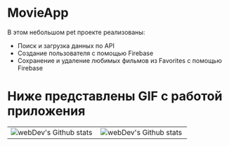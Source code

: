 # MovieApp

В этом небольшом pet проекте реализованы:
- Поиск и загрузка данных по API
- Создание пользователя с помощью Firebase
- Сохранение и удаление любимых фильмов из Favorites с помощью Firebase

# Ниже представлены GIF с работой приложения 

<table>
  <tr>
    <td>
      <img align="left" src="https://github.com/MaximSamodurov/Demo/blob/d006e19bdbfc4235b198df05c9edb9d6e3443708/MovieAppDemo1.gif" alt="webDev's Github stats" />
    </td>
    <td>
      <img align="left" src="https://github.com/MaximSamodurov/Demo/blob/d006e19bdbfc4235b198df05c9edb9d6e3443708/MovieAppDemo2.gif" alt="webDev's Github stats" />
    </td>
  </tr>
</table>
